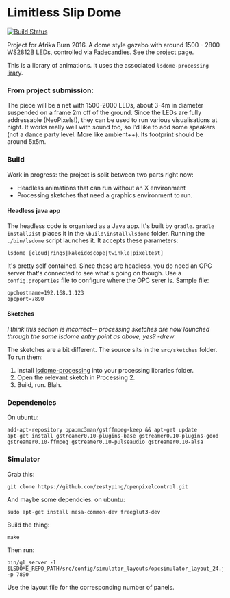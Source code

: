 # Limitless Slip Dome

[![Build Status](https://travis-ci.org/shen-tian/lsdome.svg?branch=master)](https://travis-ci.org/shen-tian/lsdome)

Project for Afrika Burn 2016. A dome style gazebo with around 1500 - 2800
WS2812B LEDs, controlled via [Fadecandies](http://www.misc.name/fadecandy/).
See the [project](http://lsdo.me) page.

This is a library of animations. It uses the associated `lsdome-processing`
[lirary](https://github.com/shen-tian/lsdome-processing).

### From project submission:

The piece will be a net with 1500-2000 LEDs, about 3-4m in diameter suspended
on a frame 2m off of the ground. Since the LEDs are fully addressable
(NeoPixels!), they can be used to run various visualisations at night. It works
really well with sound too, so I'd like to add some speakers (not a dance party
level. More like ambient++). Its footprint should be around 5x5m.

### Build

Work in progress: the project is split between two parts right now: 

* Headless animations that can run without an X environment
* Processing sketches that need a graphics environment to run.

#### Headless java app

The headless code is organised as a Java app. It's built by `gradle`.
`gradle installDist` places it in the `\build\install\lsdome` folder.
Running the `./bin/lsdome` script launches it. It accepts these parameters:

    lsdome [cloud|rings|kaleidoscope|twinkle|pixeltest]
    
It's pretty self contained. Since these are headless, you do need an 
OPC server that's connected to see what's going on though. Use a `config.properties`
file to configure where the OPC serer is. Sample file:

    opchostname=192.168.1.123
    opcport=7890

#### Sketches

*I think this section is incorrect-- processing sketches are now launched through the same lsdome entry point as above, yes? -drew*

The sketches are a bit different. The source sits in the `src/sketches` folder.
To run them: 

1. Install [lsdome-processing](https://github.com/shen-tian/lsdome-processing)
into your processing libraries folder.
2. Open the relevant sketch in Processing 2.
3. Build, run. Blah. 

### Dependencies

On ubuntu:

    add-apt-repository ppa:mc3man/gstffmpeg-keep && apt-get update
    apt-get install gstreamer0.10-plugins-base gstreamer0.10-plugins-good gstreamer0.10-ffmpeg gstreamer0.10-pulseaudio gstreamer0.10-alsa

### Simulator

Grab this: 

    git clone https://github.com/zestyping/openpixelcontrol.git
    
And maybe some dependcies. on ubuntu:

    sudo apt-get install mesa-common-dev freeglut3-dev

Build the thing:
   
    make

Then run:

    bin/gl_server -l $LSDOME_REPO_PATH/src/config/simulator_layouts/opcsimulator_layout_24.json -p 7890
    
Use the layout file for the corresponding number of panels.
